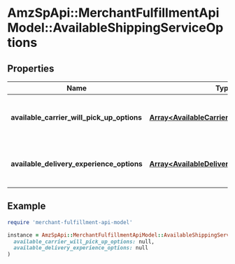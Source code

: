 # AmzSpApi::MerchantFulfillmentApiModel::AvailableShippingServiceOptions

## Properties

| Name | Type | Description | Notes |
| ---- | ---- | ----------- | ----- |
| **available_carrier_will_pick_up_options** | [**Array&lt;AvailableCarrierWillPickUpOption&gt;**](AvailableCarrierWillPickUpOption.md) | List of available carrier pickup options. |  |
| **available_delivery_experience_options** | [**Array&lt;AvailableDeliveryExperienceOption&gt;**](AvailableDeliveryExperienceOption.md) | List of available delivery experience options. |  |

## Example

```ruby
require 'merchant-fulfillment-api-model'

instance = AmzSpApi::MerchantFulfillmentApiModel::AvailableShippingServiceOptions.new(
  available_carrier_will_pick_up_options: null,
  available_delivery_experience_options: null
)
```

